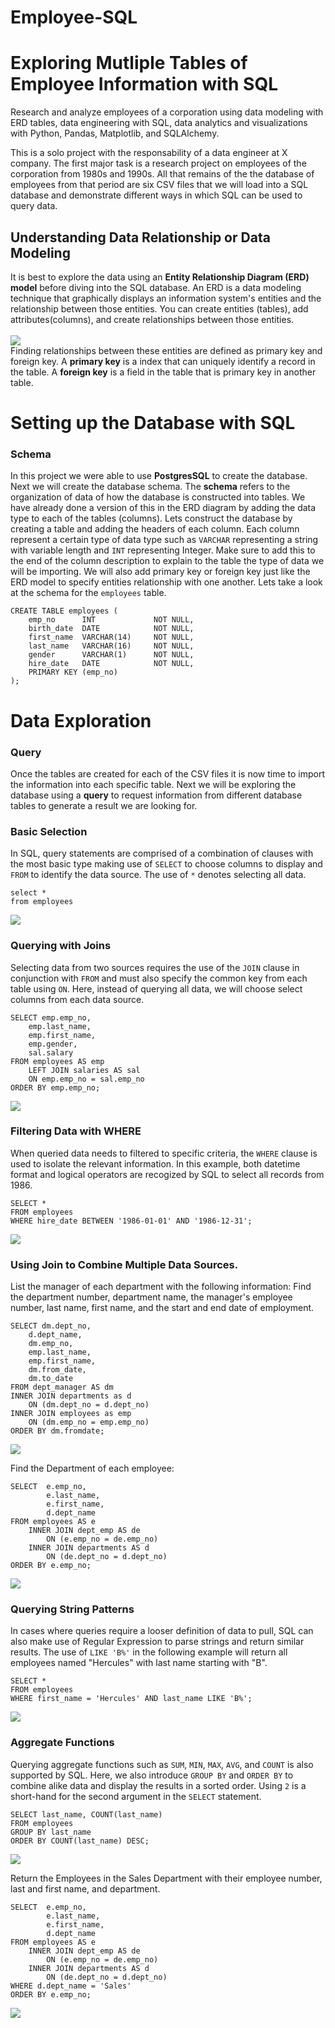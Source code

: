 # Employee-SQL
# Exploring Mutliple Tables of Employee Information with SQL 

Research and analyze employees of a corporation using data modeling with ERD tables, data engineering with SQL, data analytics and visualizations with Python, Pandas, Matplotlib, and SQLAlchemy.

This is a solo project with the responsability of a data engineer at X company. The first major task is a research project on employees of the corporation from 1980s and 1990s. All that remains of the the database of employees from that period are six CSV files that we will load into a SQL database and demonstrate different ways in which SQL can be used to query data. 

## Understanding Data Relationship or Data Modeling 
It is best to explore the data using an **Entity Relationship Diagram (ERD) model** before diving into the SQL database. An ERD is a data modeling technique that graphically displays an information system's entities and the relationship between those entities. You can create entities (tables), add attributes(columns), and create relationships between those entities. 
\
\
![](https://github.com/alexgamboa1/Employee-SQL-/blob/master/ERD%20Table%20for%20Employee%20SQL.png)
\
Finding relationships between these entities are defined as primary key and foreign key. A **primary key** is a index that can uniquely identify a record in the table. A **foreign key** is a field in the table that is primary key in another table. 

# Setting up the Database with SQL 
### Schema
In this project we were able to use **PostgresSQL** to create the database. Next we will create the database schema. The **schema** refers to the organization of data of how the database is constructed into tables. We have already done a version of this in the ERD diagram by adding the data type to each of the tables (columns). Lets construct the database by creating a table and adding the headers of each column. Each column represent a certain type of data type such as `VARCHAR` representing a string with variable length and `INT` representing Integer. Make sure to add this to the end of the column description to explain to the table the type of data we will be importing. We will also add primary key or foreign key just like the ERD model to specify entities relationship with one another. Lets take a look at the schema for the `employees` table. 

```
CREATE TABLE employees (
    emp_no      INT             NOT NULL,
    birth_date  DATE            NOT NULL,
    first_name  VARCHAR(14)     NOT NULL,
    last_name   VARCHAR(16)     NOT NULL,
    gender      VARCHAR(1) 		NOT NULL,
    hire_date   DATE            NOT NULL,
    PRIMARY KEY (emp_no)
);
``` 
# Data Exploration
### Query
Once the tables are created for each of the CSV files it is now time to import the information into each specific table. Next we will be exploring the database using a **query** to request information from different database tables to generate a result we are looking for. 

### Basic Selection
In SQL, query statements are comprised of a combination of clauses with the most basic type making use of `SELECT` to choose columns to display and `FROM` to identify the data source. The use of `*` denotes selecting all data.

```
select *
from employees
```
![](https://github.com/alexgamboa1/Employee-SQL-/blob/master/ReadMe_images/SQL-Select-All.png)

### Querying with Joins
Selecting data from two sources requires the use of the `JOIN` clause in conjunction with `FROM` and must also specify the common key from each table using `ON`. Here, instead of querying all data, we will choose select columns from each data source.

```
SELECT emp.emp_no, 
	emp.last_name, 
	emp.first_name, 
	emp.gender, 
	sal.salary
FROM employees AS emp
	LEFT JOIN salaries AS sal
	ON emp.emp_no = sal.emp_no
ORDER BY emp.emp_no;
```
![](https://github.com/alexgamboa1/Employee-SQL-/blob/master/ReadMe_images/SQL-QuerywithJoins.png)

### Filtering Data with WHERE
When queried data needs to filtered to specific criteria, the `WHERE` clause is used to isolate the relevant information. In this example, both datetime format and logical operators are recogized by SQL to select all records from 1986.

```
SELECT * 
FROM employees 
WHERE hire_date BETWEEN '1986-01-01' AND '1986-12-31';
```
![](https://github.com/alexgamboa1/Employee-SQL-/blob/master/ReadMe_images/SQL-Filtering%20Data%20with%20Where.png)

### Using Join to Combine Multiple Data Sources. 
List the manager of each department with the following information: 
Find the department number, department name, the manager's employee number, last name, first name, and the start and end date of employment. 
```
SELECT dm.dept_no,
	d.dept_name, 
	dm.emp_no,
	emp.last_name,
	emp.first_name, 
	dm.from_date, 
	dm.to_date
FROM dept_manager AS dm
INNER JOIN departments as d
	ON (dm.dept_no = d.dept_no)
INNER JOIN employees as emp
	ON (dm.emp_no = emp.emp_no)
ORDER BY dm.fromdate;
```
![](https://github.com/alexgamboa1/Employee-SQL-/blob/master/ReadMe_images/dept.manager.png)


Find the Department of each employee: 
```
SELECT  e.emp_no,
        e.last_name,
        e.first_name,
        d.dept_name
FROM employees AS e
    INNER JOIN dept_emp AS de
        ON (e.emp_no = de.emp_no)
    INNER JOIN departments AS d
        ON (de.dept_no = d.dept_no)
ORDER BY e.emp_no;
```
![](https://github.com/alexgamboa1/Employee-SQL-/blob/master/ReadMe_images/dept%20of%20each%20employee.png)

### Querying String Patterns
In cases where queries require a looser definition of data to pull, SQL can also make use of Regular Expression to parse strings and return similar results. The use of `LIKE 'B%'` in the following example will return all employees named "Hercules" with last name starting with "B".

```
SELECT * 
FROM employees 
WHERE first_name = 'Hercules' AND last_name LIKE 'B%';
```
![](https://github.com/alexgamboa1/Employee-SQL-/blob/master/ReadMe_images/SQL-Query%20String%20Patterns.png)

### Aggregate Functions

Querying aggregate functions such as `SUM`, `MIN`, `MAX`, `AVG`, and `COUNT` is also supported by SQL. Here, we also introduce `GROUP BY` and `ORDER BY` to combine alike data and display the results in a sorted order. Using `2` is a short-hand for the second argument in the `SELECT` statement.

```
SELECT last_name, COUNT(last_name) 
FROM employees
GROUP BY last_name
ORDER BY COUNT(last_name) DESC; 
```
![](https://github.com/alexgamboa1/Employee-SQL-/blob/master/ReadMe_images/SQL-Aggregate%20Functions.png)



Return the Employees in the Sales Department with their employee number, last and first name, and department. 
```
SELECT  e.emp_no,
        e.last_name,
        e.first_name,
        d.dept_name
FROM employees AS e
    INNER JOIN dept_emp AS de
        ON (e.emp_no = de.emp_no)
    INNER JOIN departments AS d
        ON (de.dept_no = d.dept_no)
WHERE d.dept_name = 'Sales'
ORDER BY e.emp_no;
```
![](https://github.com/alexgamboa1/Employee-SQL-/blob/master/ReadMe_images/emp_in_sales.png)

